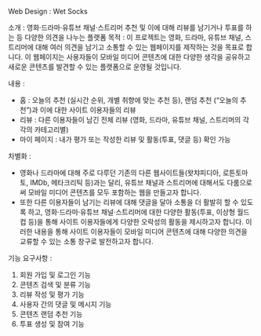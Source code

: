 Web Design : Wet Socks

소개 : 영화‧드라마‧유튜브 채널‧스트리머 추천 및 이에 대해 리뷰를 남기거나 투표를
하는 등 다양한 의견을 나누는 플랫폼
목적 : 이 프로젝트는 영화, 드라마, 유튜브 채널, 스트리머에 대해 여러 의견을 남기고
소통할 수 있는 웹페이지를 제작하는 것을 목표로 합니다. 이 웹페이지는 사용자들이
모바일 미디어 콘텐츠에 대한 다양한 생각을 공유하고 새로운 콘텐츠를 발견할 수 있는
플랫폼으로 운영될 것입니다.

내용 :
- 홈 : 오늘의 추천 (실시간 순위, 개별 취향에 맞는 추천 등), 랜덤 추천 (“오늘의
추천”)과 이에 대한 사이트 이용자들의 리뷰
- 리뷰 : 다른 이용자들이 남긴 전체 리뷰 (영화, 드라마, 유튜브 채널, 스트리머의
각각의 카테고리별)
- 마이 페이지 : 내가 평가 또는 작성한 리뷰 및 활동(투표, 댓글 등) 확인 가능
  
차별화 :
- 영화나 드라마에 대해 주로 다루던 기존의 다른 웹사이트들(왓챠피디아,
로튼토마토, IMDb, 메타크리틱 등)과는 달리, 유튜브 채널과 스트리머에
대해서도 다룸으로써 모바일 미디어 콘텐츠를 모두 포함하는 웹을 만들고자
합니다.
- 또한 다른 이용자들이 남기는 리뷰에 대해 댓글을 달아 소통을 더 활발히 할 수
있도록 하고, 영화‧드라마‧유튜브 채널‧스트리머에 대한 다양한 활동(투표,
이상형 월드컵 등)을 통해 사이트 이용자들에게 다양한 오락성의 활동을
제시하고자 합니다. 이러한 내용을 통해 사이트 이용자들이 모바일 미디어
콘텐츠에 대해 다양한 의견을 교류할 수 있는 소통 창구로 발전하고자 합니다.

기능 요구사항 :
1. 회원 가입 및 로그인 기능
2. 콘텐츠 검색 및 분류 기능
3. 리뷰 작성 및 평가 기능
4. 사용자 간의 댓글 및 메시지 기능
5. 콘텐츠 랜덤 추천 기능
6. 투표 생성 및 참여 기능

